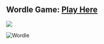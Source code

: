 ## Wordle Game: <a href="https://wordlegame1.netlify.app/" target="_blank">Play Here</a>

<a href="https://wordlegame1.netlify.app/" target="_blank"><img src="https://user-images.githubusercontent.com/107163260/208592973-947b52b4-c2bd-449a-8b8d-fa91c102cef8.gif" /></a>

![Wordle](https://user-images.githubusercontent.com/107163260/208593114-2cc53d2b-4bc3-4eab-920b-66fb0e7fbd8d.gif)
